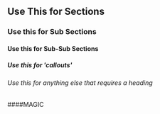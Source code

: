 ## Use This for Sections

### Use this for Sub Sections

#### Use this for Sub-Sub Sections

##### Use this for 'callouts'

###### Use this for anything else that requires a heading

####MAGIC
